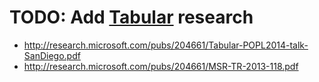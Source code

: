 # TODO: Add [Tabular](http://research.microsoft.com/en-US/projects/tabular/default.aspx) research
- http://research.microsoft.com/pubs/204661/Tabular-POPL2014-talk-SanDiego.pdf
- http://research.microsoft.com/pubs/204661/MSR-TR-2013-118.pdf
